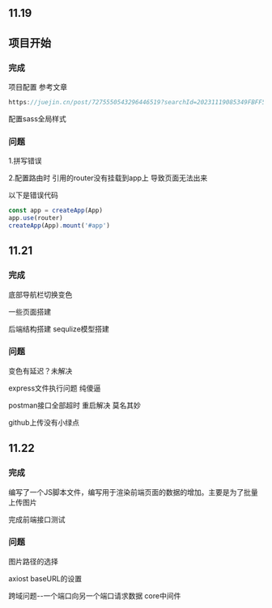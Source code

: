 ## 11.19

## 项目开始

### 完成

项目配置 参考文章  

```js
https://juejin.cn/post/7275550543296446519?searchId=20231119085349FBFF5813F864D118E575#heading-6
```

配置sass全局样式

### 问题

1.拼写错误

2.配置路由时 引用的router没有挂载到app上 导致页面无法出来

以下是错误代码

```js
const app = createApp(App)
app.use(router)
createApp(App).mount('#app')
```



## 11.21

### 完成

底部导航栏切换变色

一些页面搭建

后端结构搭建 sequlize模型搭建

### 问题

变色有延迟？未解决

express文件执行问题 纯傻逼

postman接口全部超时 重启解决 莫名其妙

github上传没有小绿点



## 11.22

### 完成

编写了一个JS脚本文件，编写用于渲染前端页面的数据的增加。主要是为了批量上传图片 

完成前端接口测试  

### 问题

图片路径的选择

axiost baseURL的设置

跨域问题--一个端口向另一个端口请求数据 core中间件


